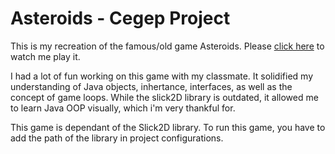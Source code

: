 # Asteroids - Cegep Project

This is my recreation of the famous/old game Asteroids. Please [click here](https://drive.google.com/file/d/1mjVo3phKooDyxz-Z-4Nujob_Diypqz97/view?usp=sharing) to watch me play it. 

I had a lot of fun working on this game with my classmate. It solidified my understanding of Java objects, inhertance, interfaces, as well as the concept of game loops. While the slick2D library is outdated, it allowed me to learn Java OOP visually, which i'm very thankful for.

This game is dependant of the Slick2D library. To run this game, you have to add the path of the library in project configurations.


